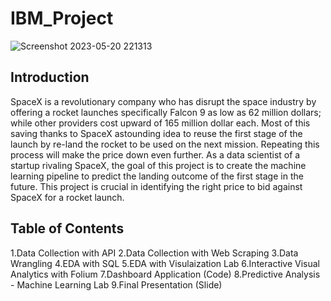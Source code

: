# IBM_Project

![Screenshot 2023-05-20 221313](https://github.com/AugustinRajkumar16/IBM_Project/assets/80875535/2d3ea8ba-36ef-45ae-8e2e-cf95ba5296e3)

## Introduction
SpaceX is a revolutionary company who has disrupt the space industry by offering a rocket launches specifically Falcon 9 as low as 62 million dollars; while other providers cost upward of 165 million dollar each. Most of this saving thanks to SpaceX astounding idea to reuse the first stage of the launch by re-land the rocket to be used on the next mission. Repeating this process will make the price down even further. As a data scientist of a startup rivaling SpaceX, the goal of this project is to create the machine learning pipeline to predict the landing outcome of the first stage in the future. This project is crucial in identifying the right price to bid against SpaceX for a rocket launch.

## Table of Contents
1.Data Collection with API
2.Data Collection with Web Scraping
3.Data Wrangling
4.EDA with SQL
5.EDA with Visulaization Lab
6.Interactive Visual Analytics with Folium
7.Dashboard Application (Code)
8.Predictive Analysis - Machine Learning Lab
9.Final Presentation (Slide)
